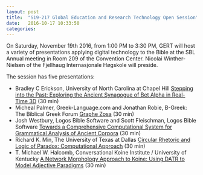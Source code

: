 ```yaml
---
layout: post
title:  "S19-217 Global Education and Research Technology Open Session"
date:   2016-10-17 10:33:50
categories: 
---
```


On Saturday, November 19th 2016, from 1:00 PM to 3:30 PM, GERT will host a variety of presentations applying digital technology to the Bible at the SBL Annual meeting in Room 209 of the Convention Center. Nicolai Winther-Nielsen of the Fjellhaug Internasjonale Høgskole will preside.

The session has five presentations:

-  Bradley C Erickson, University of North Carolina at Chapel Hill
   [Stepping into the Past: Exploring the Ancient Synagogue of Bet Alpha in Real-Time 3D](https://www.sbl-site.org/meetings/abstract.aspx?id=38611) (30 min)
-  Micheal Palmer, Greek-Language.com and Jonathan Robie, B-Greek: The Biblical Greek Forum
   [Graphe Zosa](https://www.sbl-site.org/meetings/abstract.aspx?id=40229) (30 min)
-  Josh Westbury, Logos Bible Software and Scott Fleischman, Logos Bible Software
   [Towards a Comprehensive Computational System for Grammatical Analysis of Ancient Corpora](https://www.sbl-site.org/meetings/abstract.aspx?id=37822) (30 min)
-  Richard K. Min, The University of Texas at Dallas
   [Circular Rhetoric and Logic of Paradox: Computational Approach](https://www.sbl-site.org/meetings/abstract.aspx?id=37815) (30 min)
-  T. Michael W. Halcomb, Conversational Koine Institute / University of Kentucky
   [A Network Morphology Approach to Koine: Using DATR to Model Adjective Paradigms](https://www.sbl-site.org/meetings/abstract.aspx?id=40267) (30 min)
